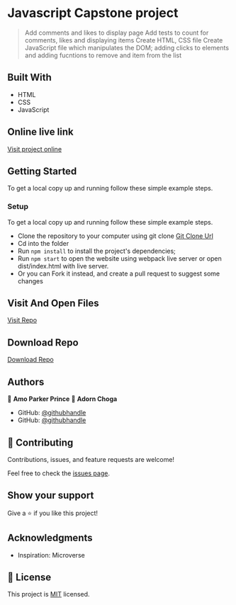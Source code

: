 
# Javascript Capstone project

> Add comments and likes to display page
> Add tests to count for comments, likes and displaying items
> Create HTML, CSS file
> Create JavaScript file which manipulates the DOM; adding clicks to elements and adding fucntions to remove and item from the list

## Built With

- HTML
- CSS
- JavaScript


## Online live link

[Visit project online](https://adornchoga.github.io/Javascript_Capstone/)

## Getting Started

To get a local copy up and running follow these simple example steps.

### Setup

To get a local copy up and running follow these simple example steps.

- Clone the repository to your computer using git clone [Git Clone Url](https://github.com/AdornChoga/Javascript_Capstone)
- Cd into the folder
- Run `npm install` to install the project's dependencies;
- Run `npm start` to open the website using webpack live server or 
  open dist/index.html with live server.
- Or you can Fork it instead, and create a pull request to suggest some changes

## Visit And Open Files

[Visit Repo](https://github.com/AdornChoga/Javascript_Capstone)

## Download Repo

[Download Repo](https://github.com/AdornChoga/Javascript_Capstone)

## Authors

👤 **Amo Parker Prince** 
👤 **Adorn Choga** 

- GitHub: [@githubhandle](https://github.com/mrparkersson)
- GitHub: [@githubhandle](https://github.com/AdornChoga)

## 🤝 Contributing

Contributions, issues, and feature requests are welcome!

Feel free to check the [issues page](https://github.com/AdornChoga/Javascript_Capstone).

## Show your support

Give a ⭐️ if you like this project!

## Acknowledgments

- Inspiration: Microverse

## 📝 License

This project is [MIT](./MIT.md) licensed.
